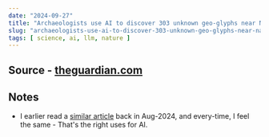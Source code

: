 ```yaml
---
date: "2024-09-27"
title: "Archaeologists use AI to discover 303 unknown geo-glyphs near Nazca Lines"
slug: "archaeologists-use-ai-to-discover-303-unknown-geo-glyphs-near-nazca-lines"
tags: [ science, ai, llm, nature ]
---
```




## Source - [theguardian.com][1]

## Notes
* I earlier read a [similar article][2] back in Aug-2024, and every-time, I feel the same - That's the right uses for AI.



  [1]: https://www.theguardian.com/world/2024/sep/26/nazca-lines-peru-new-geoglyphs
  [2]: /reads/african-elephants-address-one-another-with-name-like-calls/
